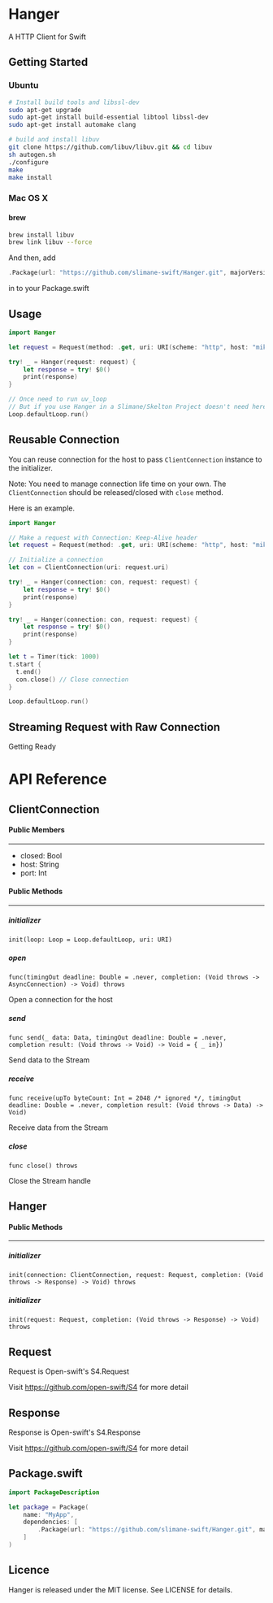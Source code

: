# Hanger
A HTTP Client for Swift


## Getting Started
### Ubuntu

```sh
# Install build tools and libssl-dev
sudo apt-get upgrade
sudo apt-get install build-essential libtool libssl-dev
sudo apt-get install automake clang

# build and install libuv
git clone https://github.com/libuv/libuv.git && cd libuv
sh autogen.sh
./configure
make
make install
```

### Mac OS X

#### brew

```sh
brew install libuv
brew link libuv --force
```

And then, add
```swift
.Package(url: "https://github.com/slimane-swift/Hanger.git", majorVersion: 0, minor: 1)
```
in to your Package.swift


## Usage
```swift
import Hanger

let request = Request(method: .get, uri: URI(scheme: "http", host: "miketokyo.com"))

try! _ = Hanger(request: request) {
    let response = try! $0()
    print(response)
}

// Once need to run uv_loop
// But if you use Hanger in a Slimane/Skelton Project doesn't need here.
Loop.defaultLoop.run()
```

## Reusable Connection
You can reuse connection for the host to pass `ClientConnection` instance to the initializer.

Note: You need to manage connection life time on your own.
The `ClientConnection` should be released/closed with `close` method.

Here is an example.


```swift
import Hanger

// Make a request with Connection: Keep-Alive header
let request = Request(method: .get, uri: URI(scheme: "http", host: "miketokyo.com", headers: ["Connection": "Keep-Alive"]))

// Initialize a connection
let con = ClientConnection(uri: request.uri)

try! _ = Hanger(connection: con, request: request) {
    let response = try! $0()
    print(response)
}

try! _ = Hanger(connection: con, request: request) {
    let response = try! $0()
    print(response)
}

let t = Timer(tick: 1000)
t.start {
  t.end()
  con.close() // Close connection
}

Loop.defaultLoop.run()
```

## Streaming Request with Raw Connection
Getting Ready


# API Reference

## ClientConnection

#### Public Members
---

* closed: Bool
* host: String
* port: Int

#### Public Methods
---

##### initializer
`init(loop: Loop = Loop.defaultLoop, uri: URI)`

##### open
`func(timingOut deadline: Double = .never, completion: (Void throws -> AsyncConnection) -> Void) throws`

Open a connection for the host

##### send
`func send(_ data: Data, timingOut deadline: Double = .never, completion result: (Void throws -> Void) -> Void = { _ in})`

Send data to the Stream


##### receive
`func receive(upTo byteCount: Int = 2048 /* ignored */, timingOut deadline: Double = .never, completion result: (Void throws -> Data) -> Void)`

Receive data from the Stream


##### close
`func close() throws`

Close the Stream handle

## Hanger

#### Public Methods
---

##### initializer
`init(connection: ClientConnection, request: Request, completion: (Void throws -> Response) -> Void) throws`


##### initializer
`init(request: Request, completion: (Void throws -> Response) -> Void) throws`

## Request
Request is Open-swift's S4.Request

Visit https://github.com/open-swift/S4 for more detail

## Response
Response is Open-swift's S4.Response

Visit https://github.com/open-swift/S4 for more detail


## Package.swift
```swift
import PackageDescription

let package = Package(
    name: "MyApp",
    dependencies: [
        .Package(url: "https://github.com/slimane-swift/Hanger.git", majorVersion: 0, minor: 2)
    ]
)
```

## Licence

Hanger is released under the MIT license. See LICENSE for details.
